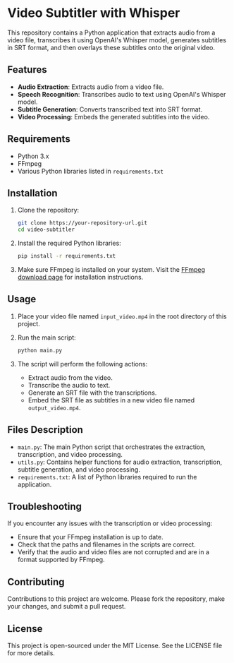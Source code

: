 # Video Subtitler with Whisper

This repository contains a Python application that extracts audio from a video file, transcribes it using OpenAI's Whisper model, generates subtitles in SRT format, and then overlays these subtitles onto the original video.

## Features

- **Audio Extraction**: Extracts audio from a video file.
- **Speech Recognition**: Transcribes audio to text using OpenAI's Whisper model.
- **Subtitle Generation**: Converts transcribed text into SRT format.
- **Video Processing**: Embeds the generated subtitles into the video.

## Requirements

- Python 3.x
- FFmpeg
- Various Python libraries listed in `requirements.txt`

## Installation

1. Clone the repository:
   ```bash
   git clone https://your-repository-url.git
   cd video-subtitler
   ```

2. Install the required Python libraries:
   ```bash
   pip install -r requirements.txt
   ```

3. Make sure FFmpeg is installed on your system. Visit the [FFmpeg download page](https://ffmpeg.org/download.html) for installation instructions.

## Usage

1. Place your video file named `input_video.mp4` in the root directory of this project.

2. Run the main script:
   ```bash
   python main.py
   ```

3. The script will perform the following actions:
   - Extract audio from the video.
   - Transcribe the audio to text.
   - Generate an SRT file with the transcriptions.
   - Embed the SRT file as subtitles in a new video file named `output_video.mp4`.

## Files Description

- `main.py`: The main Python script that orchestrates the extraction, transcription, and video processing.
- `utils.py`: Contains helper functions for audio extraction, transcription, subtitle generation, and video processing.
- `requirements.txt`: A list of Python libraries required to run the application.

## Troubleshooting

If you encounter any issues with the transcription or video processing:
- Ensure that your FFmpeg installation is up to date.
- Check that the paths and filenames in the scripts are correct.
- Verify that the audio and video files are not corrupted and are in a format supported by FFmpeg.

## Contributing

Contributions to this project are welcome. Please fork the repository, make your changes, and submit a pull request.

## License

This project is open-sourced under the MIT License. See the LICENSE file for more details.